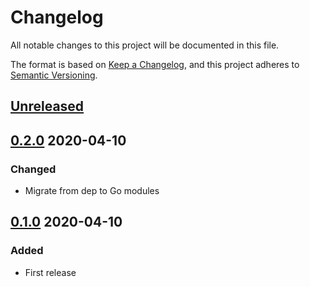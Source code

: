 # Changelog

All notable changes to this project will be documented in this file.

The format is based on [Keep a Changelog](https://keepachangelog.com/en/1.0.0/),
and this project adheres to [Semantic Versioning](https://semver.org/spec/v2.0.0.html).

## [Unreleased]

## [0.2.0] 2020-04-10

### Changed

- Migrate from dep to Go modules

## [0.1.0] 2020-04-10

### Added

- First release


[Unreleased]: https://github.com/giantswarm/ruleengine/compare/v0.2.0...HEAD
[0.2.0]: https://github.com/giantswarm/ruleengine/compare/v0.1.0...v0.2.0
[0.1.0]: https://github.com/giantswarm/ruleengine/releases/tag/v0.1.0
